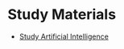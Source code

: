 # Study Materials
* [Study Artificial Intelligence](https://bluezery.github.io/study_artificial_intelligence/)
